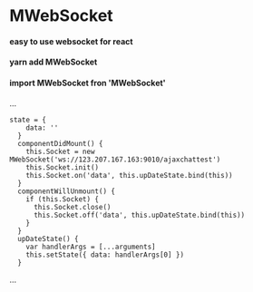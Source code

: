 # MWebSocket
#### easy to use websocket for react

#### yarn add MWebSocket
#### import MWebSocket fron 'MWebSocket'

...
```
state = {
    data: ''
  }
  componentDidMount() {
    this.Socket = new MWebSocket('ws://123.207.167.163:9010/ajaxchattest')
    this.Socket.init()
    this.Socket.on('data', this.upDateState.bind(this))
  }
  componentWillUnmount() {
    if (this.Socket) {
      this.Socket.close()
      this.Socket.off('data', this.upDateState.bind(this))
    }
  }
  upDateState() {
    var handlerArgs = [...arguments]
    this.setState({ data: handlerArgs[0] })
  }
  ```
  ...

